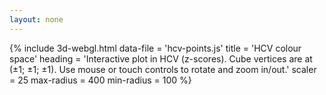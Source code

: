 ```yaml
---
layout: none 
---
```


{% include 3d-webgl.html 
	data-file = 'hcv-points.js' 
	title = 'HCV colour space'
	heading = 'Interactive plot in HCV (z-scores). Cube vertices are at (±1; ±1; ±1). Use mouse or touch controls to rotate and zoom in/out.' 
	scaler = 25
	max-radius = 400
	min-radius = 100
%}
